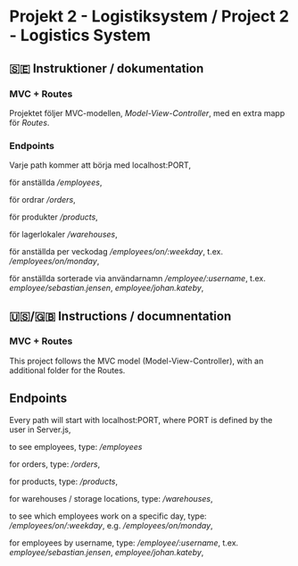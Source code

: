 # Projekt 2 - Logistiksystem / Project 2 - Logistics System

## 🇸🇪 Instruktioner / dokumentation

### MVC + Routes
Projektet följer MVC-modellen, *Model-View-Controller*, med en extra mapp för *Routes*.

### Endpoints
Varje path kommer att börja med localhost:PORT,

för anställda */employees*,

för ordrar */orders*,

för produkter */products*,

för lagerlokaler */warehouses*,

för anställda per veckodag */employees/on/:weekday*, t.ex. */employees/on/monday*,

för anställda sorterade via användarnamn */employee/:username*, t.ex. *employee/sebastian.jensen*, *employee/johan.kateby*,

## 🇺🇸/🇬🇧 Instructions / documnentation

### MVC + Routes
This project follows the MVC model (Model-View-Controller), with an additional folder for the Routes.

## Endpoints
Every path will start with localhost:PORT, where PORT is defined by the user in Server.js,

to see employees, type: */employees*

for orders, type: */orders*,

for products, type: */products*,

for warehouses / storage locations, type: */warehouses*,

to see which employees work on a specific day, type: */employees/on/:weekday*, e.g. */employees/on/monday*,

for employees by username, type: */employee/:username*, t.ex. *employee/sebastian.jensen*, *employee/johan.kateby*,
